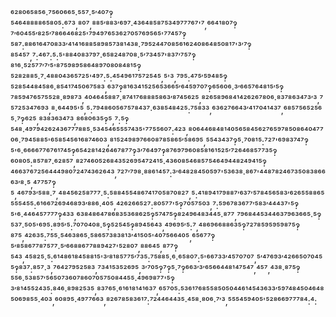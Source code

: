 ⁶²⁸⁰⁶⁵⁸⁵⁶·⁷⁵⁶⁰⁶⁶⁵·⁵⁵⁷·⁵′⁴⁰⁷‽⁵⁴⁶⁴⁸⁸⁸⁸⁶⁵⁸⁰⁵:⁶⁷³,⁸⁰⁷,⁸⁸⁵′⁸⁸³′⁶⁹⁷·⁴³⁶⁴⁸⁵⁸⁷⁵³⁴⁹⁷⁷⁷⁶⁷'⁷,⁶⁶⁴¹⁸⁰⁷‽⁷′⁶⁰⁴⁵⁵′⁸²⁵′⁷⁸⁶⁶⁴⁶⁸²⁵'⁷⁹⁴⁹⁷⁶⁵³⁶²⁷⁰⁵⁷⁶⁹⁵⁶⁵'⁷⁷⁴⁵⁷‽⁵⁸⁷:⁸⁸⁶¹⁶⁴⁷⁰⁸³³′⁴¹⁴¹⁶⁸⁸⁵⁸⁹⁸⁵⁷³⁸¹⁴³⁸·⁷⁹⁵²⁴⁴⁷⁰⁸⁵⁶¹⁶²⁴⁰⁸⁶⁴⁸⁵⁰⁸¹⁷'³′⁷‽⁸⁵⁴⁵⁷,⁷:⁴⁶⁷:⁵:⁵'⁸⁸⁴⁰⁸³⁷⁹⁷·⁶⁵⁸²⁴⁸⁷⁰⁸·⁵′⁷³⁴⁵⁷'⁸³⁷′⁷⁵⁷‽⁸¹⁶·⁵²⁵⁷⁷′⁷′⁵'⁸⁷⁵⁹⁸⁹⁵⁸⁶⁴⁸⁹⁷⁰⁸⁰⁸⁴⁸¹⁵‽⁵²⁸²⁸⁸⁵·⁷·⁴⁸⁸⁰⁴³⁶⁵⁷²⁵'⁴⁹⁷:⁵:⁴⁵⁴⁹⁶¹⁷⁵⁷²⁵⁴⁵,⁵'³,⁷⁹⁵:⁴⁷⁵′⁵⁹⁴⁸⁵‽⁵²⁸⁵⁴⁴⁸⁴⁵⁸⁶·⁸⁵⁴¹⁷⁴⁵⁰⁶⁷⁵⁸³,⁶³⁷‽⁸¹⁶³⁴¹⁵²⁵⁶⁵³⁶⁶⁵′⁶⁴⁵⁹⁷⁰⁷‽⁶⁵⁶⁰⁶·³′⁶⁶⁵⁷⁶⁴⁸¹⁵′⁵‽⁷⁸⁵⁹⁴⁷⁶⁵⁷⁵⁵²⁸·⁸⁹⁸⁷³,⁴⁰⁴⁶⁴⁵⁸⁸⁷·⁸⁷⁴¹⁷⁶⁸⁸⁸⁵⁸⁶³′⁸⁷⁴⁵⁶²⁵,⁸²⁶⁵⁸⁹⁶⁸⁴¹⁴²⁶²⁶⁷⁸⁰⁶·⁸³⁷⁸⁶³⁴⁷³′³,⁷⁵⁷²⁵³⁴⁷⁶⁹³,⁸·⁶⁴⁴⁹⁵'⁵,⁵:⁷⁹⁴⁸⁶⁰⁵⁶⁷⁵⁷⁸⁴³⁷·⁶³⁸⁵⁴⁸⁴²⁵:⁷⁵⁸³³,⁶³⁶²⁷⁶⁶⁴³′⁴¹⁷⁰⁴¹⁴³⁷,⁶⁸⁵⁷⁵⁶⁵²⁵⁶⁵·⁷‽⁶²⁵,⁸³⁸³⁶³⁴⁷³,⁸⁶⁸⁰⁶³⁵‽⁵,⁷:⁵‽⁵⁴⁸·⁴⁹⁷⁹⁴²⁶²⁴³⁶⁷⁷⁷⁸⁸⁵·⁵³⁴⁵⁴⁶⁵⁵⁵⁷⁴³⁵'⁷⁷⁵⁵⁶⁰⁷:⁴²³,⁸⁰⁶⁴⁴⁶⁸⁴⁸¹⁴⁰⁵⁶⁵⁸⁴⁵⁶²⁷⁶⁵⁹⁷⁸⁵⁰⁸⁶⁴⁰⁴⁷⁷⁰⁶·⁷⁹⁴⁵⁸⁸⁵'⁶⁵⁸⁵⁴⁵⁶¹⁶⁸⁷⁴⁶⁰³,⁸¹⁵²⁴⁹⁸⁹⁷⁶⁶⁰⁸⁷⁸⁵⁸⁶⁵′⁵⁸⁶⁹⁵,⁵⁵⁴³⁴³⁷‽⁵·⁷⁰⁸¹⁵:⁷²⁷'⁶⁹⁸³⁷⁴⁷‽⁵'⁶·⁶⁶⁶⁶⁷⁷⁶⁷⁶¹⁷⁴⁵‽⁶⁵⁴²⁸¹⁴²⁶⁴⁶⁷⁸⁷⁷‽³′⁷⁶⁴⁹⁷‽⁸⁷⁶⁹⁷⁹⁶⁰⁸⁵⁸¹⁶¹⁵²⁵′⁷²⁶⁴⁶⁸⁵⁷⁷³⁵‽⁶⁰⁸⁰⁵:⁸⁵⁷⁸⁷·⁶²⁸⁵⁷,⁸²⁷⁴⁶⁰⁵²⁶⁸⁴³⁵²⁶⁹⁵⁴⁷²⁴¹⁵·⁴³⁶⁰⁸⁵⁴⁶⁸⁵⁷⁵⁴⁶⁴⁹⁴⁴⁸²⁴⁹⁴¹⁵‽⁴⁶⁶³⁷⁶⁷²⁵⁶⁴⁴⁴⁹⁸⁰⁷²⁴⁷⁴³⁶²⁶⁴³,⁷²⁷′⁷⁹⁸·⁸⁸⁶¹⁴⁵⁷:³′⁶⁴⁸²⁸⁴⁵⁰⁵⁹⁷'⁵³⁶³⁸·⁸⁶⁷'⁴⁴⁸⁷⁸²⁴⁶⁷³⁵⁰⁸³⁸⁶⁶⁶³′⁸·⁵,⁴⁷⁷⁵⁷‽⁵,⁴⁶⁷⁹³′⁵⁸⁸·⁷,⁴⁸⁴⁵⁶²⁵⁸⁷⁷⁷·⁵:⁵⁸⁸⁴⁵⁵⁴⁸⁶⁷⁴¹⁷⁰⁵⁸⁷⁰⁸²⁷,⁵:⁴¹⁸⁹⁴¹⁷⁹⁸⁸⁷′⁶³⁷′⁵⁷⁸⁴⁵⁶⁵⁸³′⁶²⁶⁵⁵⁸⁸⁶⁵⁵⁵⁵⁴⁵⁵:⁶¹⁶⁶⁷²⁶⁹⁴⁶⁸⁹³′⁸⁸⁶·⁴⁰⁵,⁴²⁶²⁶⁶⁵²⁷:⁸⁰⁵⁷⁷'⁵‽⁷⁰⁵⁷⁵⁰³,⁷:⁵⁹⁶⁷⁸³⁶⁷⁷′⁵⁸³′⁴⁴⁴³⁷'⁵‽⁵'⁶·⁴⁴⁶⁴⁵⁷⁷⁷⁷‽⁴³³,⁶³⁸⁴⁸⁶⁴⁷⁸⁶⁸³⁵³⁶⁸⁶²⁵‽⁵⁷⁴⁷⁵‽⁸²⁴⁹⁶⁴⁸³⁴⁴⁵·⁸⁷⁷,⁷⁹⁶⁸⁴⁴⁵³⁴⁴⁶³⁷⁹⁶³⁶⁶⁵·⁵‽⁵³⁷·⁵⁰⁵'⁶⁹⁵:⁸⁹⁵′⁵:⁷⁰⁷⁰⁴⁰⁸·⁵‽⁵²⁵⁴⁵‽⁸⁹⁴⁵⁶⁴³,⁴⁹⁶⁹⁵′⁵:⁷,⁴⁸⁶⁹⁶⁶⁸⁸⁶³⁵‽⁷²⁷⁸⁵⁹⁵⁹⁵⁹⁸⁷⁵‽⁸⁷⁵,⁴²⁶³⁵:⁷⁵⁵·⁵⁴⁶³⁸⁶⁵·⁵⁸⁶⁵⁷³⁸³⁸¹³′⁴¹⁵⁰⁵'⁴⁰⁷⁵⁶⁶⁴⁰⁵,⁶⁵⁶⁷⁷‽⁵′⁸⁵⁸⁶⁷⁷⁸⁷⁵⁷⁷·⁵′⁶⁶⁸⁸⁶⁷⁷⁸⁸⁹⁴²⁷'⁵²⁸⁰⁷,⁸⁸⁶⁴⁵,⁸⁷⁷‽⁵⁴³,⁴⁵⁸²⁵·⁵:⁶¹⁴⁸⁶¹⁸⁴⁵⁸⁸¹⁵'³′⁸¹⁸⁵⁷⁷⁵′⁷³⁵:⁷⁵⁸⁸⁵·⁶·⁶⁵⁸⁰⁷:⁵'⁶⁶⁷³³′⁴⁵⁷⁰⁷⁰⁷,⁵′⁴⁷⁶⁹³′⁴²⁶⁶⁵⁰⁷⁰⁴⁵⁵‽⁸³⁷:⁸⁵⁷·³,⁷⁶⁴²⁷⁹⁵²⁵⁸³,⁷³⁴¹⁵³⁵²⁶⁹⁵,³′⁷⁰⁵‽⁷‽⁵·⁷‽⁶⁶³′³′⁶⁵⁶⁶⁴⁴⁸¹⁴⁷⁵⁴⁷,⁴⁵⁷,⁴³⁸·⁸⁷⁵‽⁵⁵⁶·⁵³⁸⁵⁷′⁵⁶⁵⁰⁷³⁶⁰⁷⁸⁶⁰⁷⁰⁵⁷⁵⁰⁸⁴⁴⁵⁵·⁴⁹⁶⁹⁸⁷⁷'⁵‽³′⁸¹⁴⁵⁵²⁴³⁵:⁸⁴⁶·⁸⁹⁸²⁵³⁵,⁸³⁷⁶⁵·⁶¹⁶¹⁸¹⁴¹⁶³⁷,⁶⁵⁷⁰⁵:⁵³⁶¹⁷⁶⁸⁵⁵⁸⁵⁰⁵⁰⁴⁴⁶¹⁴⁵⁴³⁶³³′⁵⁹⁷⁴⁸⁴⁵⁰⁴⁶⁴⁸⁵⁰⁶⁹⁸⁵⁵·⁴⁰³,⁶⁰⁸⁹⁵·⁴⁹⁷⁷⁶⁶³,⁸²⁶⁷⁸⁵⁸³⁶¹⁷:⁷²⁴⁴⁶⁴⁴³⁵·⁴⁵⁸·⁸⁰⁶·⁷′³,⁵⁵⁵⁴⁵⁹⁴⁰⁵'⁵²⁸⁶⁶⁹⁷⁷⁷⁸⁴:⁴:

